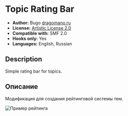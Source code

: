 # Topic Rating Bar
* **Author:** Bugo [dragomano.ru](https://dragomano.ru)
* **License:** [Artistic License 2.0](https://opensource.org/licenses/artistic-license-2.0)
* **Compatible with:** SMF 2.0
* **Hooks only:** Yes
* **Languages:** English, Russian

## Description
Simple rating bar for topics.

## Описание
Модификация для создания рейтинговой системы тем.

![Пример рейтинга](https://dragomano.ru/user/pages/02.mods/topic-rating-bar/topic_rating_bar.png)